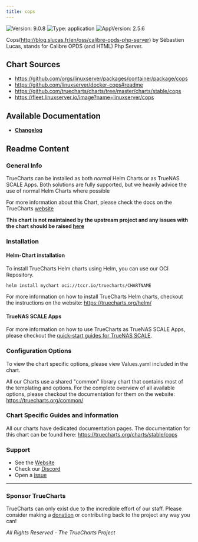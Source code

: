 ```yaml
---
title: cops
---
```


![Version: 9.0.8](https://img.shields.io/badge/Version-9.0.8-informational?style=flat-square) ![Type: application](https://img.shields.io/badge/Type-application-informational?style=flat-square) ![AppVersion: 2.5.6](https://img.shields.io/badge/AppVersion-2.5.6-informational?style=flat-square)

Cops(http://blog.slucas.fr/en/oss/calibre-opds-php-server) by Sébastien Lucas, stands for Calibre OPDS (and HTML) Php Server.


## Chart Sources

- https://github.com/orgs/linuxserver/packages/container/package/cops
- https://github.com/linuxserver/docker-cops#readme
- https://github.com/truecharts/charts/tree/master/charts/stable/cops
- https://fleet.linuxserver.io/image?name=linuxserver/cops

## Available Documentation

- [**Changelog**](./changelog)

## Readme Content


### General Info

TrueCharts can be installed as both _normal_ Helm Charts or as TrueNAS SCALE Apps.
Both solutions are fully supported, but we heavily advice the use of normal Helm Charts where possible

For more information about this Chart, please check the docs on the TrueCharts [website](https://truecharts.org/charts/stable/cops)

**This chart is not maintained by the upstream project and any issues with the chart should be raised [here](https://github.com/truecharts/charts/issues/new/choose)**

### Installation

#### Helm-Chart installation

To install TrueCharts Helm charts using Helm, you can use our OCI Repository.

`helm install mychart oci://tccr.io/truecharts/CHARTNAME`

For more information on how to install TrueCharts Helm charts, checkout the instructions on the website: https://truecharts.org/helm/


#### TrueNAS SCALE Apps

For more information on how to use TrueCharts as TrueNAS SCALE Apps, please checkout the [quick-start guides for TrueNAS SCALE](https://truecharts.org/scale/guides/scale-intro).

### Configuration Options

To view the chart specific options, please view Values.yaml included in the chart.

All our Charts use a shared "common" library chart that contains most of the templating and options.
For the complete overview of all available options, please checkout the documentation for them on the website: https://truecharts.org/common/

### Chart Specific Guides and information

All our charts have dedicated documentation pages.
The documentation for this chart can be found here:
https://truecharts.org/charts/stable/cops

### Support


- See the [Website](https://truecharts.org)
- Check our [Discord](https://discord.gg/tVsPTHWTtr)
- Open a [issue](https://github.com/truecharts/charts/issues/new/choose)

---

### Sponsor TrueCharts

TrueCharts can only exist due to the incredible effort of our staff.
Please consider making a [donation](https://truecharts.org/general/sponsor) or contributing back to the project any way you can!

_All Rights Reserved - The TrueCharts Project_
